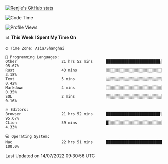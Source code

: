 [![Renjie's GitHub stats](https://github-readme-stats.vercel.app/api?username=liurenjie1024&show_icons=true&theme=chartreuse-dark)](https://github.com/anuraghazra/github-readme-stats)

<!--START_SECTION:waka-->
![Code Time](http://img.shields.io/badge/Code%20Time-74%20hrs%2052%20mins-blue)

![Profile Views](http://img.shields.io/badge/Profile%20Views-53-blue)

📊 **This Week I Spent My Time On** 

```text
⌚︎ Time Zone: Asia/Shanghai

💬 Programming Languages: 
Other                    21 hrs 52 mins      ████████████████████████░   95.67% 
Rust                     43 mins             ░░░░░░░░░░░░░░░░░░░░░░░░░   3.18% 
Text                     5 mins              ░░░░░░░░░░░░░░░░░░░░░░░░░   0.42% 
Markdown                 4 mins              ░░░░░░░░░░░░░░░░░░░░░░░░░   0.35% 
SQL                      2 mins              ░░░░░░░░░░░░░░░░░░░░░░░░░   0.16%

🔥 Editors: 
Browser                  21 hrs 52 mins      ████████████████████████░   95.67% 
CLion                    59 mins             █░░░░░░░░░░░░░░░░░░░░░░░░   4.33%

💻 Operating System: 
Mac                      22 hrs 51 mins      █████████████████████████   100.0%

```


 Last Updated on 14/07/2022 09:30:56 UTC
<!--END_SECTION:waka-->

